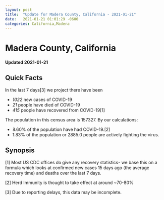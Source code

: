 ```yaml
---
layout: post
title:  "Update for Madera County, California - 2021-01-21"
date:   2021-01-21 01:01:29 -0600
categories: California,Madera
---
```


# Madera County, California
#### Updated 2021-01-21

## Quick Facts

In the last 7 days[3] we project there have been
- *1022* new cases of COVID-19
- *21* people have died of COVID-19
- *415* people have recovered from COVID-19[1]

The population in this census area is 157327. By our calculations:
- 8.60% of the population have had COVID-19.[2]
- 1.83% of the population or 2885.0 people are actively fighting the virus.

## Synopsis




[1] Most US CDC offices do give any recovery statistics- we base this on a formula which looks at confirmed new cases
15 days ago (the average recovery time) and deaths over the last 7 days.

[2] Herd Immunity is thought to take effect at around ~70-80%

[3] Due to reporting delays, this data may be incomplete.
 
    